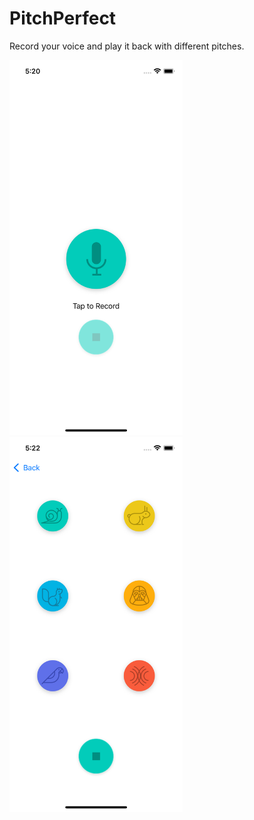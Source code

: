 # PitchPerfect
Record your voice and play it back with different pitches.

<div>
<img src="https://github.com/ameyer117/PitchPerfect/blob/main/img0.png?raw=true" height="600" />
<img src="https://github.com/ameyer117/PitchPerfect/blob/main/img1.png?raw=true" height="600" />
</div>
